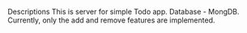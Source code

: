Descriptions
This is server for simple Todo app.
Database - MongDB. 
Currently, only the add and remove features are implemented.
